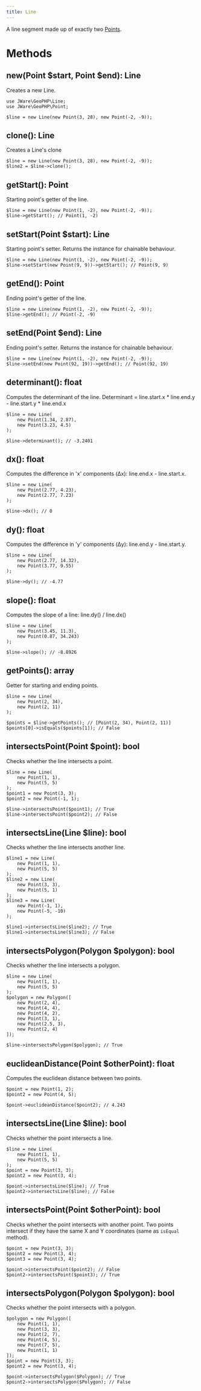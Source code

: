 ```yaml
---
title: Line
---
```


A line segment made up of exactly two [Points](#point).

# Methods

## **new(Point $start, Point $end): Line**

Creates a new Line.

```
use JWare\GeoPHP\Line;
use JWare\GeoPHP\Point;

$line = new Line(new Point(3, 28), new Point(-2, -9));
```

## **clone(): Line**

Creates a Line's clone

```
$line = new Line(new Point(3, 28), new Point(-2, -9));
$line2 = $line->clone();
```

## **getStart(): Point**

Starting point's getter of the line.

```
$line = new Line(new Point(1, -2), new Point(-2, -9));
$line->getStart(); // Point(1, -2)
```

## **setStart(Point $start): Line**

Starting point's setter. Returns the instance for chainable behaviour.

```
$line = new Line(new Point(1, -2), new Point(-2, -9));
$line->setStart(new Point(9, 9))->getStart(); // Point(9, 9)
```

## **getEnd(): Point**

Ending point's getter of the line.

```
$line = new Line(new Point(1, -2), new Point(-2, -9));
$line->getEnd(); // Point(-2, -9)
```

## **setEnd(Point $end): Line**

Ending point's setter. Returns the instance for chainable behaviour.

```
$line = new Line(new Point(1, -2), new Point(-2, -9));
$line->setEnd(new Point(92, 19))->getEnd(); // Point(92, 19)
```

## **determinant(): float**

Computes the determinant of the line.
Determinant = line.start.x * line.end.y - line.start.y * line.end.x

```
$line = new Line(
    new Point(1.34, 2.87),
    new Point(3.23, 4.5)
);

$line->determinant(); // -3.2401
```

## **dx(): float**

Computes the difference in 'x' components (Δx): line.end.x - line.start.x.

```
$line = new Line(
    new Point(2.77, 4.23),
    new Point(2.77, 7.23)
);

$line->dx(); // 0
```

## **dy(): float**

Computes the difference in 'y' components (Δy): line.end.y - line.start.y.

```
$line = new Line(
    new Point(2.77, 14.32),
    new Point(3.77, 9.55)
);

$line->dy(); // -4.77
```

## **slope(): float**

Computes the slope of a line: line.dy() / line.dx()

```
$line = new Line(
    new Point(3.45, 11.3),
    new Point(0.87, 34.243)
);

$line->slope(); // -8.8926
```

## **getPoints(): array**

Getter for starting and ending points.

```
$line = new Line(
    new Point(2, 34),
    new Point(2, 11)
);

$points = $line->getPoints(); // [Point(2, 34), Point(2, 11)]
$points[0]->isEquals($points[1]); // False
```

## **intersectsPoint(Point $point): bool**

Checks whether the line intersects a point.

```
$line = new Line(
    new Point(1, 1),
    new Point(5, 5)
);
$point1 = new Point(3, 3);
$point2 = new Point(-1, 1);

$line->intersectsPoint($point1); // True
$line->intersectsPoint($point2); // False
```

## **intersectsLine(Line $line): bool**

Checks whether the line intersects another line.

```
$line1 = new Line(
    new Point(1, 1),
    new Point(5, 5)
);
$line2 = new Line(
    new Point(3, 3),
    new Point(5, 1)
);
$line3 = new Line(
    new Point(-1, 1),
    new Point(-5, -10)
);

$line1->intersectsLine($line2); // True
$line1->intersectsLine($line3); // False
```

## **intersectsPolygon(Polygon $polygon): bool**

Checks whether the line intersects a polygon.

```
$line = new Line(
    new Point(1, 1),
    new Point(5, 5)
);
$polygon = new Polygon([
    new Point(2, 4),
    new Point(4, 4),
    new Point(4, 2),
    new Point(3, 1),
    new Point(2.5, 3),
    new Point(2, 4)
]);

$line->intersectsPolygon($polygon); // True
```

## **euclideanDistance(Point $otherPoint): float**

Computes the euclidean distance between two points.

```
$point = new Point(1, 2);
$point2 = new Point(4, 5);

$point->euclideanDistance($point2); // 4.243
```

## **intersectsLine(Line $line): bool**

Checks whether the point intersects a line.

```
$line = new Line(
    new Point(1, 1),
    new Point(5, 5)
);
$point = new Point(3, 3);
$point2 = new Point(3, 4);

$point->intersectsLine($line); // True
$point2->intersectsLine($line); // False
```

## **intersectsPoint(Point $otherPoint): bool**

Checks whether the point intersects with another point. Two points intersect if they have the same X and Y coordinates (same as `isEqual` method).

```
$point = new Point(3, 3);
$point2 = new Point(3, 4);
$point3 = new Point(3, 4);

$point->intersectsPoint($point2); // False
$point2->intersectsPoint($point3); // True
```

## **intersectsPolygon(Polygon $polygon): bool**

Checks whether the point intersects with a polygon.

```
$polygon = new Polygon([
    new Point(1, 1),
    new Point(3, 3),
    new Point(2, 7),
    new Point(4, 5),
    new Point(7, 5),
    new Point(1, 1)
]);
$point = new Point(3, 3);
$point2 = new Point(3, 4);

$point->intersectsPolygon($Polygon); // True
$point2->intersectsPolygon($Polygon); // False
```
